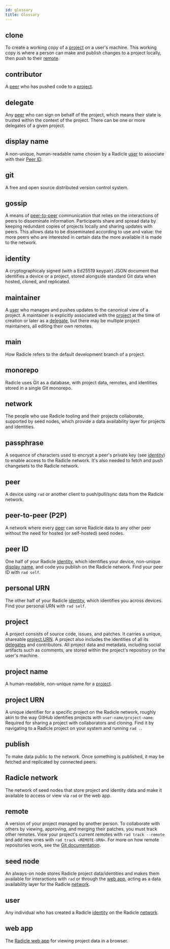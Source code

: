 ```yaml
---
id: glossary
title: Glossary
---
```


## clone
To create a working copy of a [project](#project) on a user's machine. This working copy is where a person can make and
publish changes to a project locally, then push to their [remote](#remote).

## contributor
A [peer](#peer) who has pushed code to a [project](#project).

## delegate
Any [peer](#peer) who can sign on behalf of the project, which means their state is trusted within the context of the
project. There can be one or more delegates of a given project.

## display name
A non-unique, human-readable name chosen by a Radicle [user](#user) to associate with their [Peer ID](#peer-id).

## git
A free and open source distributed version control system.

## gossip
A means of [peer-to-peer](#peer-to-peer-p2p) communication that relies on the interactions of peers to disseminate
information. Participants share and spread data by keeping redundant copies of projects locally and sharing updates with
peers. This allows data to be disseminated according to use and value: the more peers who are interested in certain data
the more available it is made to the network.

## identity
A cryptographicaly signed (with a Ed25519 keypair) JSON document that identifies a device or a project, stored
alongside standard Git data when hosted, cloned, and replicated.

## maintainer
A [user](#user) who manages and pushes updates to the canonical view of a project. A maintainer is explicitly associated
with the [project](#project) at the time of creation or later as a [delegate](#delegate), but there may be multiple
project maintainers, all editing their own remotes.

## main
How Radicle refers to the default development branch of a project.

## monorepo
Radicle uses Git as a database, with project data, remotes, and identities stored in a single Git monorepo.

## network
The people who use Radicle tooling and their projects collaborate, supported by seed nodes, which provide a data
availability layer for projects and identities.

## passphrase
A sequence of characters used to encrypt a peer's private key (see [identity](#identity)) to enable access to the
Radicle network. It's also needed to fetch and push changesets to the Radicle network.

## peer
A device using `rad` or another client to push/pull/sync data from the Radicle network.

## peer-to-peer (P2P)
A network where every [peer](#peer) can serve Radicle data to any other peer without the need for hosted (or
self-hosted) seed nodes.

## peer ID
One half of your Radicle [identity](#identity), which identifies your device, non-unique [display name](#display-name),
and code you publish on the Radicle network. Find your peer ID with `rad self`.

## personal URN
The other half of your Radicle [identity](#identity), which identifies you across devices. Find your personal URN with
`rad self`.

## project
A project consists of source code, issues, and patches. It carries a unique, shareable [project URN](#project-urn). A
project also includes the identities of all its [delegates](#delegate) and contributors. All project data and metadata,
including social artifacts such as comments, are stored within the project's repository on the user's machine.

## project name
A human-readable, non-unique name for a [project](#project).

## project URN
A unique identifier for a specific project on the Radicle network, roughly akin to the way GitHub identifies projects
with `user-name/project-name`. Required for sharing a project with collaborators and cloning. Find it by navigating to a
Radicle project on your system and running `rad .`.

## publish
To make data public to the network. Once something is published, it may be
fetched and replicated by connected peers.

## Radicle network
The network of seed nodes that store project and identity data and make it available to access or view via `rad` or the
web app.

## remote
A version of your project managed by another person. To collaborate with others by viewing, approving, and merging their
patches, you must track other remotes. View your project's current remotes with `rad track --remote` and add new ones
with `rad track <REMOTE-URN>`. For more on how remote repositories work, see the [Git
documentation](https://git-scm.com/book/en/v2/Git-Basics-Working-with-Remotes).

## seed node
An always-on node stores Radicle project data/identities and makes them available for interactions with `rad` or through
the [web app](#web-app), acting as a data availability layer for the Radicle [network](#network).

## user
Any individual who has created a Radicle [identity](#identity) on the Radicle [network](#network).

## web app
The [Radicle web app](https://app.radicle.xyz) for viewing project data in a browser.
